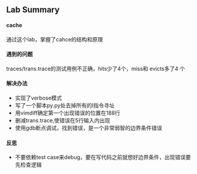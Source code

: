 ## Lab Summary
#### cache

通过这个lab，掌握了cahce的结构和原理

#### 遇到的问题

traces/trans.trace的测试用例不正确，hits少了4个，miss和 evicts多了4 个

#### 解决办法

- 实现了verbose模式
- 写了一个脚本py.py处去掉所有的I指令寻址
- 用vimdiff确定第一个出现错误的位置在188行
- 删减trans.trace,使错误在5行输入内出现
- 使用gdb断点调试，找到错误，是一个非常弱智的边界条件错误

#### 反思

- 不要依赖test case来debug，要在写代码之前就想好边界条件，出现错误要先检查逻辑
